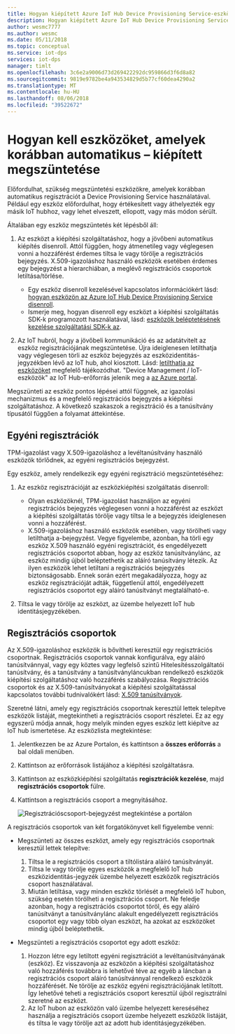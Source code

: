 ```yaml
---
title: Hogyan kiépített Azure IoT Hub Device Provisioning Service-eszközöket megszüntetése |} A Microsoft Docs
description: Hogyan kiépített Azure IoT Hub Device Provisioning Service-eszközöket megszüntetése
author: wesmc7777
ms.author: wesmc
ms.date: 05/11/2018
ms.topic: conceptual
ms.service: iot-dps
services: iot-dps
manager: timlt
ms.openlocfilehash: 3c6e2a9006d73d269422292dc959866d3f6d8a82
ms.sourcegitcommit: 9819e9782be4a943534829d5b77cf60dea4290a2
ms.translationtype: MT
ms.contentlocale: hu-HU
ms.lasthandoff: 08/06/2018
ms.locfileid: "39522672"
---
```

# <a name="how-to-deprovision-devices-that-were-previously-auto-provisioned"></a>Hogyan kell eszközöket, amelyek korábban automatikus – kiépített megszüntetése 

Előfordulhat, szükség megszüntetési eszközökre, amelyek korábban automatikus regisztrációt a Device Provisioning Service használatával. Például egy eszköz előfordulhat, hogy értékesített vagy áthelyezték egy másik IoT hubhoz, vagy lehet elveszett, ellopott, vagy más módon sérült. 

Általában egy eszköz megszüntetés két lépésből áll:

1. Az eszközt a kiépítési szolgáltatáshoz, hogy a jövőbeni automatikus kiépítés disenroll. Attól függően, hogy átmenetileg vagy véglegesen vonni a hozzáférést érdemes tiltsa le vagy törölje a regisztrációs bejegyzés. X.509-igazoláshoz használó eszközök esetében érdemes egy bejegyzést a hierarchiában, a meglévő regisztrációs csoportok letiltása/törlése.  
 
   - Egy eszköz disenroll kezelésével kapcsolatos információkért lásd: [hogyan eszközön az Azure IoT Hub Device Provisioning Service disenroll](how-to-revoke-device-access-portal.md).
   - Ismerje meg, hogyan disenroll egy eszközt a kiépítési szolgáltatás SDK-k programozott használatával, lásd: [eszközök beléptetésének kezelése szolgáltatási SDK-k az](how-to-manage-enrollments-sdks.md).

2. Az IoT hubról, hogy a jövőbeli kommunikáció és az adatátvitelt az eszköz regisztrációjának megszüntetése. Újra ideiglenesen letilthatja vagy véglegesen törli az eszköz bejegyzés az eszközidentitás-jegyzékben lévő az IoT hub, ahol kiosztott. Lásd: [letilthatja az eszközöket](/azure/iot-hub/iot-hub-devguide-identity-registry#disable-devices) megfelelő tájékozódhat. "Device Management / IoT-eszközök" az IoT Hub-erőforrás jelenik meg a [az Azure portal](https://portal.azure.com).

Megszünteti az eszköz pontos lépései attól függnek, az igazolási mechanizmus és a megfelelő regisztrációs bejegyzés a kiépítési szolgáltatáshoz. A következő szakaszok a regisztráció és a tanúsítvány típusától függően a folyamat áttekintése.

## <a name="individual-enrollments"></a>Egyéni regisztrációk
TPM-igazolást vagy X.509-igazoláshoz a levéltanúsítvány használó eszközök törlődnek, az egyéni regisztrációs bejegyzést. 

Egy eszköz, amely rendelkezik egy egyéni regisztráció megszüntetéséhez: 

1. Az eszköz regisztrációját az eszközkiépítési szolgáltatás disenroll:

   - Olyan eszközöknél, TPM-igazolást használjon az egyéni regisztrációs bejegyzés véglegesen vonni a hozzáférést az eszközt a kiépítési szolgáltatás törölje vagy tiltsa le a bejegyzés ideiglenesen vonni a hozzáférést. 
   - X.509-igazoláshoz használó eszközök esetében, vagy törölheti vagy letilthatja a-bejegyzést. Vegye figyelembe, azonban, ha törli egy eszköz X.509 használó egyéni regisztrációt, és engedélyezett regisztrációs csoportot abban, hogy az eszköz tanúsítványlánc, az eszköz mindig újból beléptethetik az aláíró tanúsítvány létezik. Az ilyen eszközök lehet letiltani a regisztrációs bejegyzés biztonságosabb. Ennek során ezért megakadályozza, hogy az eszköz regisztrációját adták, függetlenül attól, engedélyezett regisztrációs csoportot egy aláíró tanúsítványt megtalálható-e.

2. Tiltsa le vagy törölje az eszközt, az üzembe helyezett IoT hub identitásjegyzékében. 


## <a name="enrollment-groups"></a>Regisztrációs csoportok
Az X.509-igazoláshoz eszközök is bővítheti keresztül egy regisztrációs csoportnak. Regisztrációs csoportok vannak konfigurálva, egy aláíró tanúsítvánnyal, vagy egy köztes vagy legfelső szintű Hitelesítésszolgáltatói tanúsítvány, és a tanúsítvány a tanúsítványláncukban rendelkező eszközök kiépítési szolgáltatáshoz való hozzáférés szabályozása. Regisztrációs csoportok és az X.509-tanúsítványokat a kiépítési szolgáltatással kapcsolatos további tudnivalókért lásd: [X.509 tanúsítványok](concepts-security.md#x509-certificates). 

Szeretné látni, amely egy regisztrációs csoportnak keresztül lettek telepítve eszközök listáját, megtekintheti a regisztrációs csoport részletei. Ez az egy egyszerű módja annak, hogy melyik minden egyes eszköz lett kiépítve az IoT hub ismertetése. Az eszközlista megtekintése: 

1. Jelentkezzen be az Azure Portalon, és kattintson a **összes erőforrás** a bal oldali menüben.
2. Kattintson az erőforrások listájához a kiépítési szolgáltatásra.
3. Kattintson az eszközkiépítési szolgáltatás **regisztrációk kezelése**, majd **regisztrációs csoportok** fülre.
4. Kattintson a regisztrációs csoport a megnyitásához.

   ![Regisztrációscsoport-bejegyzést megtekintése a portálon](./media/how-to-unprovision-devices/view-enrollment-group.png)

A regisztrációs csoportok van két forgatókönyvet kell figyelembe venni:

- Megszünteti az összes eszközt, amely egy regisztrációs csoportnak keresztül lettek telepítve:
  1. Tiltsa le a regisztrációs csoport a tiltólistára aláíró tanúsítványát. 
  2. Tiltsa le vagy törölje egyes eszközök a megfelelő IoT hub eszközidentitás-jegyzék üzembe helyezett eszközök regisztrációs csoport használatával. 
  3. Miután letiltása, vagy minden eszköz törlését a megfelelő IoT hubon, szükség esetén törölheti a regisztrációs csoport. Ne feledje azonban, hogy a regisztrációs csoportot töröl, és egy aláíró tanúsítványt a tanúsítványlánc alakult engedélyezett regisztrációs csoportot egy vagy több olyan eszközt, ha azokat az eszközöket mindig újból beléptethetik. 

- Megszünteti a regisztrációs csoportot egy adott eszköz:
  1. Hozzon létre egy letiltott egyéni regisztrációt a levéltanúsítványának (eszköz). Ez visszavonja az eszközön a kiépítési szolgáltatáshoz való hozzáférés továbbra is lehetővé téve az egyéb a láncban a regisztrációs csoport aláíró tanúsítvánnyal rendelkező eszközök hozzáférését. Ne törölje az eszköz egyéni regisztrációjának letiltott. Így lehetővé teheti a regisztrációs csoport keresztül újból regisztrálni szeretné az eszközt. 
  2. Az IoT hubon az eszközön való üzembe helyezett kereséséhez használja a regisztrációs csoport üzembe helyezett eszközök listáját, és tiltsa le vagy törölje azt az adott hub identitásjegyzékében. 
  
  











